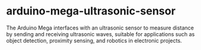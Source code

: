 # arduino-mega-ultrasonic-sensor
The Arduino Mega interfaces with an ultrasonic sensor to measure distance by sending and receiving ultrasonic waves, suitable for applications such as object detection, proximity sensing, and robotics in electronic projects.
